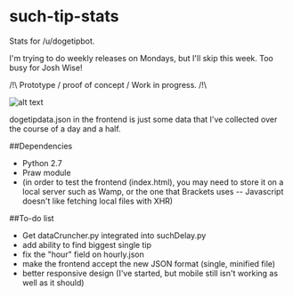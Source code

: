 such-tip-stats
==============

Stats for /u/dogetipbot.

I'm trying to do weekly releases on Mondays, but I'll skip this week. Too busy for Josh Wise!

/!\ Prototype / proof of concept / Work in progress. /!\


![alt text](http://i.imgur.com/xv9Asp0.png "Screenshot")


dogetipdata.json in the frontend is just some data that I've collected over the course of a day and a half.

##Dependencies
 - Python 2.7
 - Praw module
 - (in order to test the frontend (index.html), you may need to store it on a local server such as Wamp, or the one that Brackets uses -- Javascript doesn't like fetching local files with XHR)

##To-do list
 - Get dataCruncher.py integrated into suchDelay.py
 - add ability to find biggest single tip
 - fix the "hour" field on hourly.json
 - make the frontend accept the new JSON format (single, minified file)
 - better responsive design (I've started, but mobile still isn't working as well as it should)
